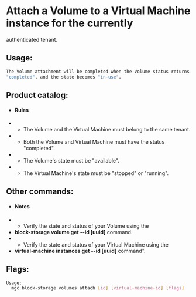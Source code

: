 # Attach a Volume to a Virtual Machine instance for the currently
 authenticated tenant.

## Usage:
```bash
The Volume attachment will be completed when the Volume status returns to
"completed", and the state becomes "in-use".
```

## Product catalog:
- #### Rules
- - The Volume and the Virtual Machine must belong to the same tenant.
- - Both the Volume and Virtual Machine must have the status "completed".
- - The Volume's state must be "available".
- - The Virtual Machine's state must be "stopped" or "running".

## Other commands:
- #### Notes
- - Verify the state and status of your Volume using the
- **block-storage volume get --id [uuid]** command.
- - Verify the state and status of your Virtual Machine using the
- **virtual-machine instances get --id [uuid]** command".

## Flags:
```bash
Usage:
  mgc block-storage volumes attach [id] [virtual-machine-id] [flags]
```

